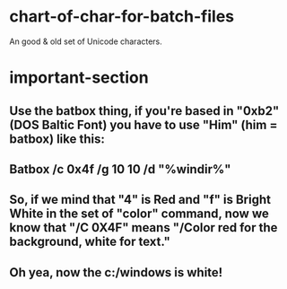 # chart-of-char-for-batch-files
An good &amp; old set of Unicode characters.

# important-section
## Use the batbox thing, if you're based in "0xb2" (DOS Baltic Font) you have to use "Him" (him = batbox) like this:
## Batbox /c 0x4f /g 10 10 /d "%windir%"
## So, if we mind that "4" is Red and "f" is Bright White in the set of "color" command, now we know that "/C 0X4F" means "/Color red for the background, white for text."
## Oh yea, now the c:/windows is white!


